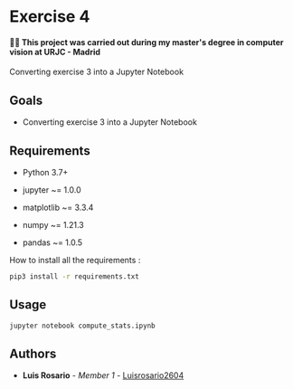 # Exercise 4

#### 👨‍🎓 This project was carried out during my master's degree in computer vision at URJC - Madrid

Converting exercise 3 into a Jupyter Notebook

## Goals

- Converting exercise 3 into a Jupyter Notebook

## Requirements

* Python 3.7+

* jupyter ~= 1.0.0
* matplotlib ~= 3.3.4
* numpy ~= 1.21.3
* pandas ~= 1.0.5

How to install all the requirements :

```bash
pip3 install -r requirements.txt
```

## Usage

```bash
jupyter notebook compute_stats.ipynb
```

## Authors

* **Luis Rosario** - *Member 1* - [Luisrosario2604](https://github.com/Luisrosario2604)